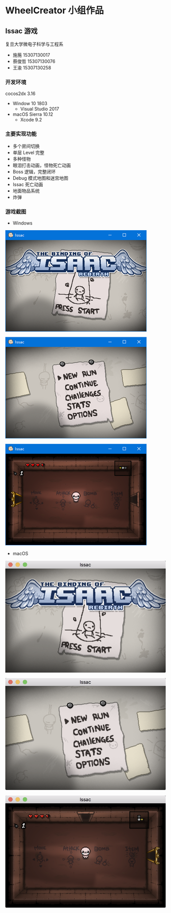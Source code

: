 # WheelCreator 小组作品

## Issac 游戏

复旦大学微电子科学与工程系

- 施葹 15307130017
- 蔡俊哲 15307130076
- 王渝 15307130258

### 开发环境

cocos2dx 3.16

- Window 10 1803
  - Visual Studio 2017
- macOS Sierra 10.12
  - Xcode 9.2

### 主要实现功能

- 多个房间切换
- 单层 Level 完整
- 多种怪物
- 眼泪打击动画，怪物死亡动画
- Boss 逻辑，完整闭环
- Debug 模式地图和迷宫地图
- Issac 死亡动画
- 地面物品系统
- 炸弹

### 游戏截图

- Windows

![](./Img/capture1.png)

![](./Img/capture2.png)

![](./Img/capture3.png)

- macOS

![](./Img/capture4.png)

![](./Img/capture5.png)

![](./Img/capture6.png)
